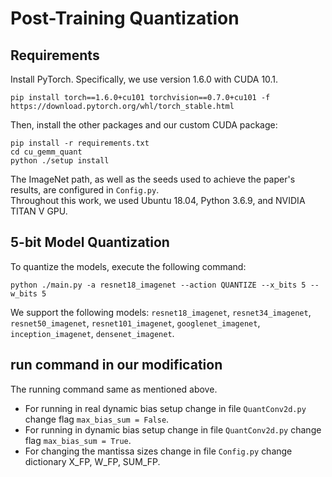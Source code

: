 
# Post-Training Quantization

## Requirements

Install PyTorch. Specifically, we use version 1.6.0 with CUDA 10.1.
```pytorch
pip install torch==1.6.0+cu101 torchvision==0.7.0+cu101 -f https://download.pytorch.org/whl/torch_stable.html
```
Then, install the other packages and our custom CUDA package:
```setup
pip install -r requirements.txt
cd cu_gemm_quant
python ./setup install
```
The ImageNet path, as well as the seeds used to achieve the paper's results, are configured in `Config.py`.  
Throughout this work, we used Ubuntu 18.04, Python 3.6.9, and NVIDIA TITAN V GPU.  

## 5-bit Model Quantization

To quantize the models, execute the following command:

```quantize
python ./main.py -a resnet18_imagenet --action QUANTIZE --x_bits 5 --w_bits 5
```
We support the following models: `resnet18_imagenet`, `resnet34_imagenet`, `resnet50_imagenet`, `resnet101_imagenet`, `googlenet_imagenet`, `inception_imagenet`, `densenet_imagenet`.

## run command in our modification

The running command same as mentioned above.
* For running in real dynamic bias setup change in file `QuantConv2d.py` change flag `max_bias_sum = False`.
* For running in dynamic bias setup change in file `QuantConv2d.py` change flag `max_bias_sum = True`.
* For changing the mantissa sizes change in file `Config.py` change dictionary X_FP, W_FP, SUM_FP.
